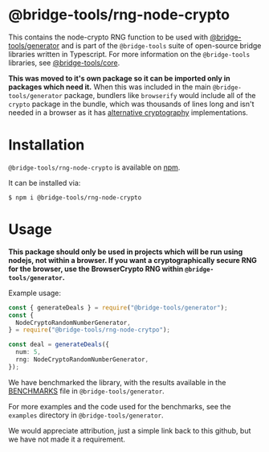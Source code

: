 # @bridge-tools/rng-node-crypto

This contains the node-crypto RNG function to be used with [@bridge-tools/generator](https://github.com/bridge-tools/generator) and is part of the `@bridge-tools` suite of open-source bridge libraries written in Typescript. For more information on the `@bridge-tools` libraries, see [@bridge-tools/core](https://github.com/bridge-tools/core).

**This was moved to it's own package so it can be imported only in packages which need it.** When this was included in the main `@bridge-tools/generator` package, bundlers like `browserify` would include all of the `crypto` package in the bundle, which was thousands of lines long and isn't needed in a browser as it has [alternative cryptography](https://developer.mozilla.org/en-US/docs/Web/API/Crypto) implementations.

# Installation

`@bridge-tools/rng-node-crypto` is available on [npm](https://www.npmjs.com/package/@bridge-tools/rng-node-crypto).

It can be installed via:

```console
$ npm i @bridge-tools/rng-node-crypto
```

# Usage

**This package should only be used in projects which will be run using nodejs, not within a browser. If you want a cryptographically secure RNG for the browser, use the BrowserCrypto RNG within `@bridge-tools/generator`.**

Example usage:

```typescript
const { generateDeals } = require("@bridge-tools/generator");
const {
  NodeCryptoRandomNumberGenerator,
} = require("@bridge-tools/rng-node-crytpo");

const deal = generateDeals({
  num: 5,
  rng: NodeCryptoRandomNumberGenerator,
});
```

We have benchmarked the library, with the results available in the [BENCHMARKS](https://github.com/bridge-tools/generator/blob/main/BENCHMARKS.md) file in `@bridge-tools/generator`.

For more examples and the code used for the benchmarks, see the `examples` directory in `@bridge-tools/generator`.

We would appreciate attribution, just a simple link back to this github, but we have not made it a requirement.
